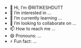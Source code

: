 - 👋 Hi, I’m @RITIKESHDUTT
- 👀 I’m interested in ...
- 🌱 I’m currently learning ...
- 💞️ I’m looking to collaborate on ...
- 📫 How to reach me ...
- 😄 Pronouns: ...
- ⚡ Fun fact: ...

<!---
RITIKESHDUTT/RITIKESHDUTT is a ✨ special ✨ repository because its `README.md` (this file) appears on your GitHub profile.
You can click the Preview link to take a look at your changes.
--->
